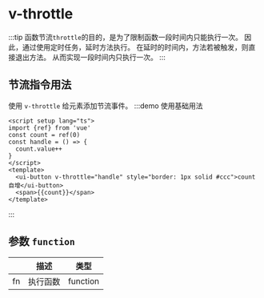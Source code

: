 
# v-throttle

:::tip
函数节流`throttle`的目的，是为了限制函数一段时间内只能执行一次。 因此，通过使用定时任务，延时方法执行。 在延时的时间内，方法若被触发，则直接退出方法。 从而实现一段时间内只执行一次。
:::
## 节流指令用法
使用 `v-throttle` 给元素添加节流事件。
:::demo 使用基础用法
```vue
<script setup lang="ts">
import {ref} from 'vue'
const count = ref(0)
const handle = () => {
  count.value++
}
</script>
<template>
  <ui-button v-throttle="handle" style="border: 1px solid #ccc">count自增</ui-button>
  <span>{{count}}</span>
</template>
```
:::

## 参数 `function`
|     | 描述     | 类型     |
| --- | -------- | -------- |
| fn  | 执行函数 | function |
